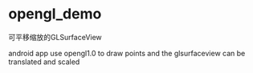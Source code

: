 # opengl_demo 
可平移缩放的GLSurfaceView

android app use opengl1.0 to draw points and the glsurfaceview can be translated and scaled 
